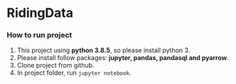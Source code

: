 # RidingData

### How to run project
1. This project using **python 3.8.5**, so please install python 3.
2. Please install follow packages: **jupyter, pandas, pandasql and pyarrow**.
3. Clone project from github.
4. In project folder, run `jupyter notebook`.
